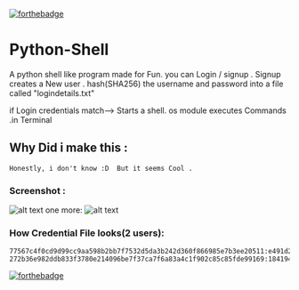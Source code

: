 [![forthebadge](https://forthebadge.com/images/badges/made-with-python.svg)](https://forthebadge.com)

# Python-Shell
 
  A python shell like program made for Fun. 
  you can Login / signup . 
  Signup creates a New user . hash(SHA256) the username and password into a file called "logindetails.txt"
  
  if Login credentials match--> Starts a shell. os module executes Commands .in Terminal
  
  ## Why Did i make this :
    Honestly, i don't know :D  But it seems Cool .
  
  ### Screenshot :
  ![alt text](https://github.com/anii0101/Python-Shell-/blob/main/screenshot.PNG)
  one more:
  ![alt text](https://github.com/anii0101/Python-Shell/blob/master/screenshot1.PNG)
  
  
  
  ### How Credential File looks(2 users):
  ```
  77567c4f0cd9d99cc9aa598b2bb7f7532d5da3b242d360f866985e7b3ee20511:e491d2c95216bcb56dbee862b206234b7c344aff7f4f1e91c081058f20e352a8
  272b36e982ddb833f3780e214096be7f37ca7f6a83a4c1f902c85c85fde99169:184194d710a3a9dc66b666adf3e564c2c8bcb2d31576d4c8a9b76737b875bc1f

  ```



[![forthebadge](https://forthebadge.com/images/badges/you-didnt-ask-for-this.svg)](https://forthebadge.com)
